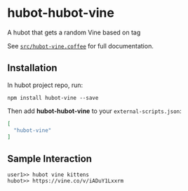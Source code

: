 # hubot-hubot-vine

A hubot that gets a random Vine based on tag

See [`src/hubot-vine.coffee`](src/hubot-vine.coffee) for full documentation.

## Installation

In hubot project repo, run:

`npm install hubot-vine --save`

Then add **hubot-hubot-vine** to your `external-scripts.json`:

```json
[
  "hubot-vine"
]
```

## Sample Interaction

```
user1>> hubot vine kittens
hubot>> https://vine.co/v/iADuY1Lxxrm
```
